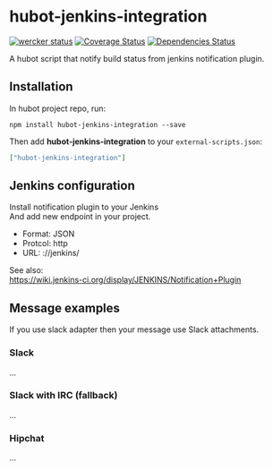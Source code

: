 # hubot-jenkins-integration
[![wercker status](https://app.wercker.com/status/add43f567e82d4d271dc36fb31c23c49/s/master "wercker status")](https://app.wercker.com/project/bykey/add43f567e82d4d271dc36fb31c23c49)
[![Coverage Status](http://img.shields.io/coveralls/1syo/hubot-jenkins-integration.svg?style=flat)](https://coveralls.io/r/1syo/hubot-jenkins-integration)
[![Dependencies Status](http://img.shields.io/david/1syo/hubot-jenkins-integration.svg?style=flat)](https://david-dm.org/1syo/hubot-jenkins-integration)

A hubot script that notify build status from jenkins notification plugin.

## Installation

In hubot project repo, run:

`npm install hubot-jenkins-integration --save`

Then add **hubot-jenkins-integration** to your `external-scripts.json`:

```json
["hubot-jenkins-integration"]
```

## Jenkins configuration

Install notification plugin to your Jenkins  
And add new endpoint in your project.
- Format: JSON
- Protcol: http
- URL: <hubot host>:<hubot port>/<hubot name>/jenkins/<room>

See also:  
https://wiki.jenkins-ci.org/display/JENKINS/Notification+Plugin  

## Message examples

If you use slack adapter then your message use Slack attachments.

### Slack

...

### Slack with IRC (fallback)

...

### Hipchat

...
